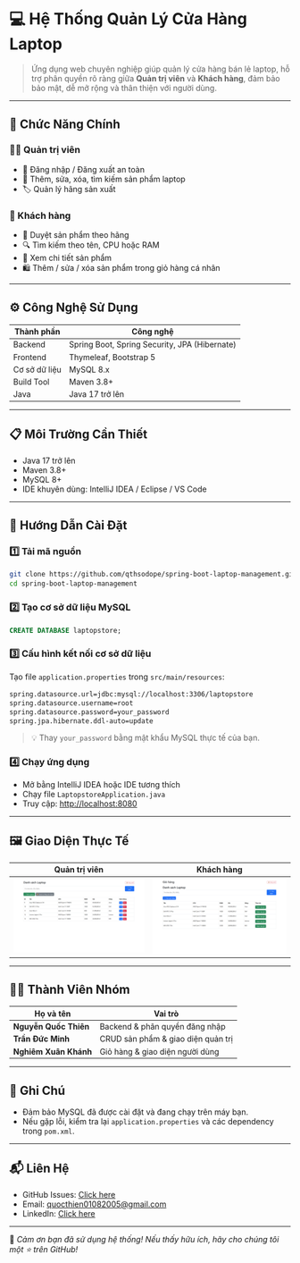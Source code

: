 # 💻 Hệ Thống Quản Lý Cửa Hàng Laptop

> Ứng dụng web chuyên nghiệp giúp quản lý cửa hàng bán lẻ laptop, hỗ trợ phân quyền rõ ràng giữa **Quản trị viên** và **Khách hàng**, đảm bảo bảo mật, dễ mở rộng và thân thiện với người dùng.

---

## 🔑 Chức Năng Chính

### 👨‍💼 Quản trị viên
- 🔐 Đăng nhập / Đăng xuất an toàn  
- 🧾 Thêm, sửa, xóa, tìm kiếm sản phẩm laptop  
- 🏷️ Quản lý hãng sản xuất

### 🛒 Khách hàng
- 🧭 Duyệt sản phẩm theo hãng  
- 🔍 Tìm kiếm theo tên, CPU hoặc RAM  
- 📄 Xem chi tiết sản phẩm  
- 🛍️ Thêm / sửa / xóa sản phẩm trong giỏ hàng cá nhân  

---

## ⚙️ Công Nghệ Sử Dụng

| Thành phần    | Công nghệ                                      |
|---------------|------------------------------------------------|
| Backend       | Spring Boot, Spring Security, JPA (Hibernate)  |
| Frontend      | Thymeleaf, Bootstrap 5                         |
| Cơ sở dữ liệu | MySQL 8.x                                      |
| Build Tool    | Maven 3.8+                                     |
| Java          | Java 17 trở lên                                |

---

## 📋 Môi Trường Cần Thiết

- Java 17 trở lên  
- Maven 3.8+  
- MySQL 8+  
- IDE khuyên dùng: IntelliJ IDEA / Eclipse / VS Code

---

## 🚀 Hướng Dẫn Cài Đặt

### 1️⃣ Tải mã nguồn

```bash
git clone https://github.com/qthsodope/spring-boot-laptop-management.git
cd spring-boot-laptop-management
```

### 2️⃣ Tạo cơ sở dữ liệu MySQL

```sql
CREATE DATABASE laptopstore;
```

### 3️⃣ Cấu hình kết nối cơ sở dữ liệu

Tạo file `application.properties` trong `src/main/resources`:

```properties
spring.datasource.url=jdbc:mysql://localhost:3306/laptopstore
spring.datasource.username=root
spring.datasource.password=your_password
spring.jpa.hibernate.ddl-auto=update
```

> 💡 Thay `your_password` bằng mật khẩu MySQL thực tế của bạn.

### 4️⃣ Chạy ứng dụng

- Mở bằng IntelliJ IDEA hoặc IDE tương thích  
- Chạy file `LaptopstoreApplication.java`  
- Truy cập: [http://localhost:8080](http://localhost:8080)

---

## 🖼️ Giao Diện Thực Tế

| Quản trị viên                             | Khách hàng                               |
|-------------------------------------------|-------------------------------------------|
| ![Admin UI](laptopstore/screenshots/admin.png) | ![Client UI](laptopstore/screenshots/client.png) |

---

## 👨‍💻 Thành Viên Nhóm

| Họ và tên             | Vai trò                                |
|------------------------|-----------------------------------------|
| **Nguyễn Quốc Thiên** | Backend & phân quyền đăng nhập          |
| **Trần Đức Minh**     | CRUD sản phẩm & giao diện quản trị      |
| **Nghiêm Xuân Khánh** | Giỏ hàng & giao diện người dùng         |

---

## 📌 Ghi Chú

- Đảm bảo MySQL đã được cài đặt và đang chạy trên máy bạn.  
- Nếu gặp lỗi, kiểm tra lại `application.properties` và các dependency trong `pom.xml`.

---

## 📬 Liên Hệ

- GitHub Issues: [Click here](https://github.com/qthsodope/spring-boot-laptop-management/issues)  
- Email: [quocthien01082005@gmail.com](mailto:quocthien01082005@gmail.com)  
- LinkedIn: [Click here](https://www.linkedin.com/in/quoc-thien-nguyen)

---

🎉 *Cảm ơn bạn đã sử dụng hệ thống! Nếu thấy hữu ích, hãy cho chúng tôi một ⭐ trên GitHub!*
